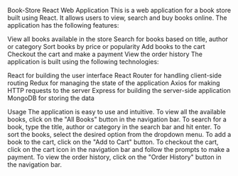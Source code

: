 Book-Store React Web Application
This is a web application for a book store built using React. It allows users to view, search and buy books online. The application has the following features:

View all books available in the store
Search for books based on title, author or category
Sort books by price or popularity
Add books to the cart
Checkout the cart and make a payment
View the order history
The application is built using the following technologies:

React for building the user interface
React Router for handling client-side routing
Redux for managing the state of the application
Axios for making HTTP requests to the server
Express for building the server-side application
MongoDB for storing the data

Usage
The application is easy to use and intuitive. To view all the available books, click on the "All Books" button in the navigation bar. To search for a book, type the title, author or category in the search bar and hit enter. To sort the books, select the desired option from the dropdown menu. To add a book to the cart, click on the "Add to Cart" button. To checkout the cart, click on the cart icon in the navigation bar and follow the prompts to make a payment. To view the order history, click on the "Order History" button in the navigation bar.
